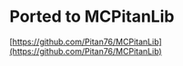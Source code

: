 # Ported to MCPitanLib
[https://github.com/Pitan76/MCPitanLib](https://github.com/Pitan76/MCPitanLib)
